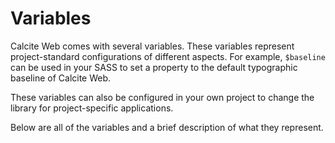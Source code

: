 # Variables

Calcite Web comes with several variables. These variables represent project-standard configurations of different aspects. For example, `$baseline` can be used in your SASS to set a property to the default typographic baseline of Calcite Web.

These variables can also be configured in your own project to change the library for project-specific applications.

Below are all of the variables and a brief description of what they represent.
